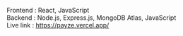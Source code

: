 Frontend : React, JavaScript  
Backend : Node.js, Express.js, MongoDB Atlas, JavaScript  
Live link : https://payze.vercel.app/  
